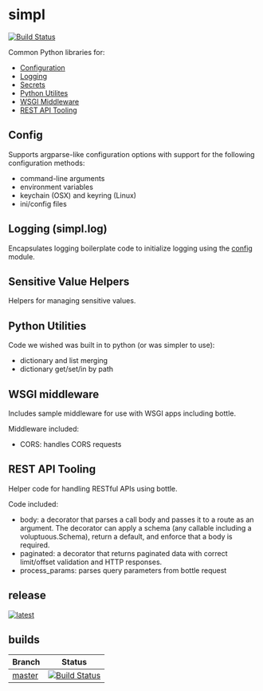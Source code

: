 # simpl

[![Build Status](https://travis-ci.org/checkmate/simpl.svg?branch=master)](https://travis-ci.org/checkmate/simpl)

Common Python libraries for:

- [Configuration](#config)
- [Logging](#logging)
- [Secrets](#secrets)
- [Python Utilites](#python)
- [WSGI Middleware](#middleware)
- [REST API Tooling](#rest)

## <a name="config"></a>Config

Supports argparse-like configuration options with support for the following
configuration methods:
- command-line arguments
- environment variables
- keychain (OSX) and keyring (Linux)
- ini/config files

## <a name="logging"></a>Logging (simpl.log)

Encapsulates logging boilerplate code to initialize logging using the
[config](#config) module.

## <a name="secrets"></a>Sensitive Value Helpers

Helpers for managing sensitive values.


## <a name="python"></a>Python Utilities

Code we wished was built in to python (or was simpler to use):
- dictionary and list merging
- dictionary get/set/in by path

## <a name="middleware"></a>WSGI middleware

Includes sample middleware for use with WSGI apps including bottle.

Middleware included:
- CORS: handles CORS requests


## <a name="rest"></a>REST API Tooling

Helper code for handling RESTful APIs using bottle.

Code included:
- body: a decorator that parses a call body and passes it to a route as an argument. The decorator can apply a schema (any callable including a voluptuous.Schema), return a default, and enforce that a body is required.
- paginated: a decorator that returns paginated data with correct limit/offset validation and HTTP responses.
- process_params: parses query parameters from bottle request


## release
[![latest](https://img.shields.io/pypi/v/simpl.svg)](https://pypi.python.org/pypi/simpl)

## builds

| Branch        | Status  |
| ------------- | ------------- |
| [master](https://github.com/checkmate/simpl/tree/master)  | [![Build Status](https://travis-ci.org/checkmate/simpl.svg?branch=master)](https://travis-ci.org/checkmate/simpl)  |
